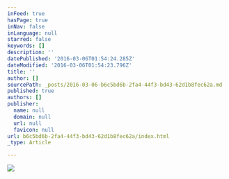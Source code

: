 ```yaml
---
inFeed: true
hasPage: true
inNav: false
inLanguage: null
starred: false
keywords: []
description: ''
datePublished: '2016-03-06T01:54:24.285Z'
dateModified: '2016-03-06T01:54:23.796Z'
title: ''
author: []
sourcePath: _posts/2016-03-06-b6c5bd6b-2fa4-44f3-bd43-62d1b8fec62a.md
published: true
authors: []
publisher:
  name: null
  domain: null
  url: null
  favicon: null
url: b6c5bd6b-2fa4-44f3-bd43-62d1b8fec62a/index.html
_type: Article

---
```

![](https://the-grid-user-content.s3-us-west-2.amazonaws.com/cda42028-aea8-49cc-b849-4778d395f9a9.png)